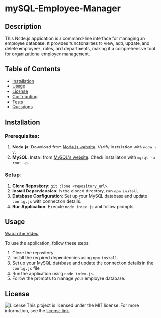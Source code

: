 # mySQL-Employee-Manager

## Description
This Node.js application is a command-line interface for managing an employee database. It provides functionalities to view, add, update, and delete employees, roles, and departments, making it a comprehensive tool for organizational employee management.

## Table of Contents
- [Installation](#installation)
- [Usage](#usage)
- [License](#license)
- [Contributing](#contributing)
- [Tests](#tests)
- [Questions](#questions)

## Installation

### Prerequisites:
1. **Node.js**: Download from [Node.js website](https://nodejs.org/). Verify installation with `node -v`.
2. **MySQL**: Install from [MySQL's website](https://dev.mysql.com/downloads/mysql/). Check installation with `mysql -u root -p`.

### Setup:
1. **Clone Repository**: `git clone <repository_url>`.
2. **Install Dependencies**: In the cloned directory, run `npm install`.
3. **Database Configuration**: Set up your MySQL database and update `config.js` with connection details.
4. **Run Application**: Execute `node index.js` and follow prompts.

## Usage
[Watch the Video](https://drive.google.com/file/d/1I4Ac30AOsfV6GctRNN2B56Q75pEnOCSn/view?usp=drive_link)


To use the application, follow these steps:
1. Clone the repository.
2. Install the required dependencies using `npm install`.
3. Set up your MySQL database and update the connection details in the `config.js` file.
4. Run the application using `node index.js`.
5. Follow the prompts to manage your employee database.

## License
![License](https://img.shields.io/badge/license-MIT-blue.svg)
This project is licensed under the MIT license. For more information, see the [license link](https://opensource.org/licenses/MIT).